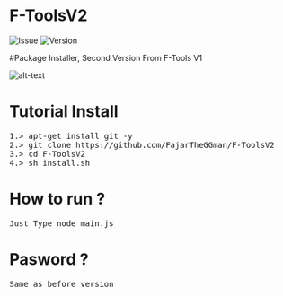 # F-ToolsV2

![Issue](https://img.shields.io/github/issues/FajarTheGGman/F-ToolsV2) ![Version](https://img.shields.io/badge/Version-2.0-green)

#Package Installer, Second Version From F-Tools V1

![alt-text](https://github.com/FajarTheGGman/F-ToolsV2/blob/master/.%2C/FtolsV2.PNG)

# Tutorial Install 
<pre>
1.> apt-get install git -y
2.> git clone https://github.com/FajarTheGGman/F-ToolsV2
3.> cd F-ToolsV2
4.> sh install.sh
</pre>

# How to run ?
<pre>
Just Type node main.js
</pre>

# Pasword ?
<pre>
Same as before version
</pre>
